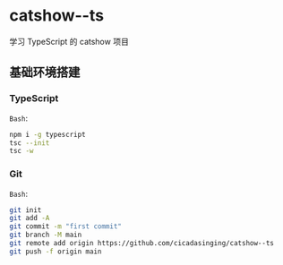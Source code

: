 # catshow--ts

学习 TypeScript 的 catshow 项目

## 基础环境搭建

### TypeScript

`Bash`:

```bash
npm i -g typescript
tsc --init
tsc -w
```

### Git

`Bash`:

```bash
git init
git add -A
git commit -m "first commit"
git branch -M main
git remote add origin https://github.com/cicadasinging/catshow--ts
git push -f origin main
```

